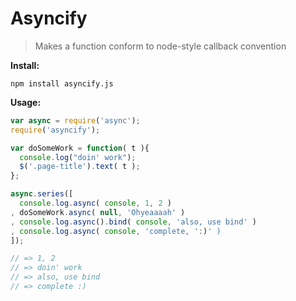 # Asyncify

> Makes a function conform to node-style callback convention

__Install:__

```
npm install asyncify.js
```

__Usage:__

```javascript
var async = require('async');
require('asyncify');

var doSomeWork = function( t ){
  console.log("doin' work");
  $('.page-title').text( t );
};

async.series([
  console.log.async( console, 1, 2 )
, doSomeWork.async( null, 'Ohyeaaaah' )
, console.log.async().bind( console, 'also, use bind' )
, console.log.async( console, 'complete, ':)' )
]);

// => 1, 2
// => doin' work
// => also, use bind
// => complete :)
```